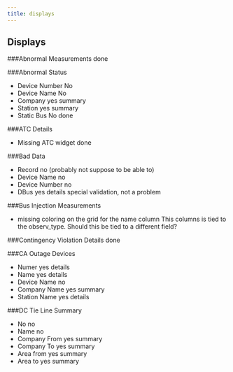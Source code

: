 ```yaml
---
title: displays
---
```


## Displays

###Abnormal Measurements
done

###Abnormal Status
- Device Number No
- Device Name No
- Company yes summary
- Station yes summary
- Static Bus No
done

###ATC Details
- Missing ATC widget
done

###Bad Data
- Record no (probably not suppose to be able to)
- Device Name no
- Device Number no
- DBus yes details
special validation, not a problem

###Bus Injection Measurements
- missing coloring on the grid for the name column
This columns is tied to the observ_type.  Should this be tied to a different field?

###Contingency Violation Details
done

###CA Outage Devices
- Numer yes details
- Name yes details
- Device Name no
- Company Name yes summary
- Station Name yes details

###DC Tie Line Summary
- No no
- Name no
- Company From yes summary
- Company To yes summary
- Area from yes summary
- Area to yes summary
